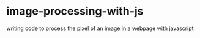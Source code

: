 # image-processing-with-js
writing code to process the pixel of an image in a webpage with javascript
